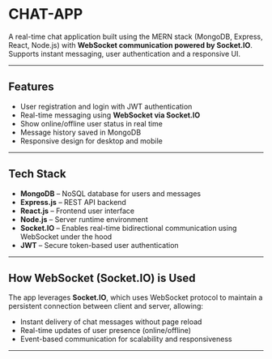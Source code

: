 # CHAT-APP

A real-time chat application built using the MERN stack (MongoDB, Express, React, Node.js) with **WebSocket communication powered by Socket.IO**.  
Supports instant messaging, user authentication and a responsive UI.

---

## Features

- User registration and login with JWT authentication
- Real-time messaging using **WebSocket via Socket.IO**
- Show online/offline user status in real time
- Message history saved in MongoDB
- Responsive design for desktop and mobile

---

## Tech Stack

- **MongoDB** – NoSQL database for users and messages
- **Express.js** – REST API backend
- **React.js** – Frontend user interface
- **Node.js** – Server runtime environment
- **Socket.IO** – Enables real-time bidirectional communication using WebSocket under the hood
- **JWT** – Secure token-based user authentication

---

## How WebSocket (Socket.IO) is Used

The app leverages **Socket.IO**, which uses WebSocket protocol to maintain a persistent connection between client and server, allowing:

- Instant delivery of chat messages without page reload
- Real-time updates of user presence (online/offline)
- Event-based communication for scalability and responsiveness

---
